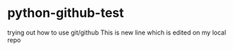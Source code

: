 # python-github-test
trying out how to use git/github
This is new line which is edited on my local repo
